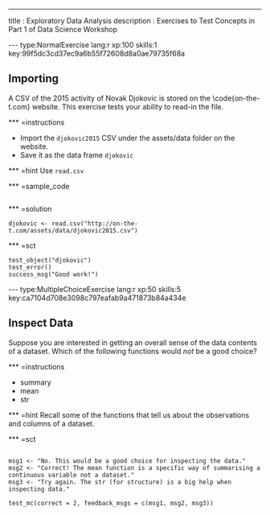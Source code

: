 ---
title       : Exploratory Data Analysis
description : Exercises to Test Concepts in Part 1 of Data Science Workshop



--- type:NormalExercise lang:r xp:100 skills:1 key:99f5dc3cd37ec9a6b55f72608d8a0ae79735f68a
## Importing

A CSV of the 2015 activity of Novak Djokovic is stored on the \code{on-the-t.com} website. This exercise tests your ability to read-in the file.


*** =instructions
- Import the `djokovic2015` CSV under the assets/data folder on the website.
- Save it as the data frame `djokovic`


*** =hint
Use `read.csv`

*** =sample_code
```{r}
```

*** =solution
```{r}
djokovic <- read.csv("http://on-the-t.com/assets/data/djokovic2015.csv")
```

*** =sct
```{r}
test_object("djokovic")
test_error()
success_msg("Good work!")
```

--- type:MultipleChoiceExercise lang:r xp:50 skills:5 key:ca7104d708e3098c797eafab9a471873b84a434e
## Inspect Data

Suppose you are interested in getting an overall sense of the data contents of a dataset. Which of the following functions would _not_ be a good choice?

*** =instructions

- summary
- mean
- str

*** =hint
Recall some of the functions that tell us about the observations and columns of a dataset.

*** =sct
```{r}

msg1 <- "No. This would be a good choice for inspecting the data."
msg2 <- "Correct! The mean function is a specific way of summarising a continuous variable not a dataset."
msg3 <- "Try again. The str (for structure) is a big help when inspecting data."

test_mc(correct = 2, feedback_msgs = c(msg1, msg2, msg3)) 
```



